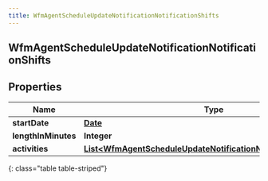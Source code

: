 ```yaml
---
title: WfmAgentScheduleUpdateNotificationNotificationShifts
---
```

## WfmAgentScheduleUpdateNotificationNotificationShifts


## Properties

| Name | Type | Description | Notes |
| ------------ | ------------- | ------------- | ------------- |
| **startDate** | [**Date**](Date.html) |  |  [optional] |
| **lengthInMinutes** | **Integer** |  |  [optional] |
| **activities** | [**List&lt;WfmAgentScheduleUpdateNotificationNotificationActivities&gt;**](WfmAgentScheduleUpdateNotificationNotificationActivities.html) |  |  [optional] |
{: class="table table-striped"}



